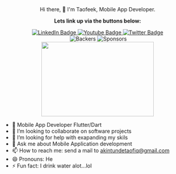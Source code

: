 <div id="header" align="center">  Hi there, 👋
 I'm Taofeek, Mobile App Developer.
</div>
<!--<div id="header" align="center">
  <img src="https://media.giphy.com/media/3GYmecuz4ncOc/giphy.gif" width="300" height="100"/>
</div> -->

<div id="badges"  align="center">
  <p><b>Lets link up via the buttons below: </b></p>
  <a href="https://linkedin.com/in/taotechsolutions">
    <img src="https://img.shields.io/badge/LinkedIn-blue?style=for-the-badge&logo=linkedin&logoColor=white" alt="LinkedIn Badge"/>
  </a>
  <a href="#">
    <img src="https://img.shields.io/badge/YouTube-red?style=for-the-badge&logo=youtube&logoColor=white" alt="Youtube Badge"/>
  </a>
  <a href="https://twitter.com/taofiqakintunde">
    <img src="https://img.shields.io/badge/Twitter-blue?style=for-the-badge&logo=twitter&logoColor=white" alt="Twitter Badge"/>
  </a>
</div>
<div id="COUNT"  align="center">
<img src="https://komarev.com/ghpvc/?username=taotechs&style=flat-square&color=blue" alt=""/>
<img src="https://camo.githubusercontent.com/494eef8c4b4feca8b6ba809257ca5fb75ffff90f23ae51ed7c031861726f6283/68747470733a2f2f6f70656e636f6c6c6563746976652e636f6d2f72656163742d626f696c6572706c6174652f6261636b6572732f62616467652e737667" alt="Backers" data-canonical-src="https://opencollective.com/react-boilerplate/backers/badge.svg" style="max-width: 100%;">
<img src="https://camo.githubusercontent.com/b741cb865cd32114c7a4fae95c7714a0c963b1d4215c0954838a225531a91c95/68747470733a2f2f6f70656e636f6c6c6563746976652e636f6d2f72656163742d626f696c6572706c6174652f73706f6e736f72732f62616467652e737667" alt="Sponsors" data-canonical-src="https://opencollective.com/react-boilerplate/sponsors/badge.svg" style="max-width: 100%;">
</div>
<div align="center">
  <img src="https://media.giphy.com/media/dWesBcTLavkZuG35MI/giphy.gif" width="300" height="200"/>
</div>

<!--
**taotechs/taotechs** is a ✨ _special_ ✨ repository because its `README.md` (this file) appears on your GitHub profile.

Here are some ideas to get you started: -->

- 🔭 Mobile App Developer Flutter/Dart
- 👯 I’m looking to collaborate on software projects
- 🤔 I’m looking for help with exapanding my skils
- 💬 Ask me about Mobile Application development
- 📫 How to reach me: send a mail to <a>akintundetaofiq@gmail.com</a>
- 😄 Pronouns: He
- ⚡ Fun fact: I drink water alot...lol
